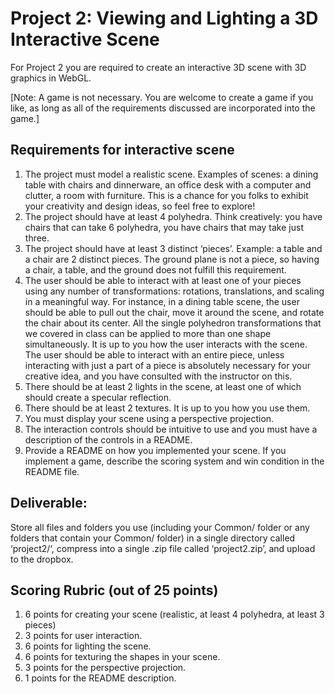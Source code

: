 # Project 2: Viewing and Lighting a 3D Interactive Scene

For Project 2 you are required to create an interactive 3D scene with 3D graphics in WebGL.

[Note: A game is not necessary. You are welcome to create a game if you like, as long as all of the requirements discussed are incorporated into the game.]

## Requirements for interactive scene
1) The project must model a realistic scene. Examples of scenes: a dining table with chairs and dinnerware, an office desk with a computer and clutter, a room with furniture. This is a chance for you folks to exhibit your creativity and design ideas, so feel free to explore!
2) The project should have at least 4 polyhedra. Think creatively: you have chairs that can take 6 polyhedra, you have chairs that may take just three. 
3) The project should have at least 3 distinct ‘pieces’. Example: a table and a chair are 2 distinct pieces. The ground plane is not a piece, so having a chair, a table, and the ground does not fulfill this requirement.
4) The user should be able to interact with at least one of your pieces using any number of transformations: rotations, translations, and scaling in a meaningful way. For instance, in a dining table scene, the user should be able to pull out the chair, move it around the scene, and rotate the chair about its center. All the single polyhedron transformations that we covered in class can be applied to more than one shape simultaneously. It is up to you how the user interacts with the scene. The user should be able to interact with an entire piece, unless interacting with just a part of a piece is absolutely necessary for your creative idea, and you have consulted with the instructor on this.
5) There should be at least 2 lights in the scene, at least one of which should create a specular reflection.
6) There should be at least 2 textures. It is up to you how you use them.
7) You must display your scene using a perspective projection.
8) The interaction controls should be intuitive to use and you must have a description of the controls in a README.
9) Provide a README on how you implemented your scene. If you implement a game, describe the scoring system and win condition in the README file.

## Deliverable:
Store all files and folders you use (including your Common/ folder or any folders that contain your Common/ folder) in a single directory called ‘project2/‘, compress into a single .zip file called ‘project2.zip’, and upload to the dropbox.


## Scoring Rubric (out of 25 points)
1) 6 points for creating your scene (realistic, at least 4 polyhedra, at least 3 pieces)
2) 3 points for user interaction.
3) 6 points for lighting the scene.
4) 6 points for texturing the shapes in your scene.
5) 3 points for the perspective projection.
6) 1 points for the README description.